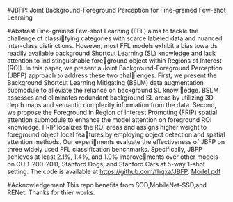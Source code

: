 #JBFP: Joint Background-Foreground Perception for Fine-grained Few-shot Learning

#Abstrast
Fine-grained Few-shot Learning (FFL) aims to tackle the challenge of classifying categories with scarce labeled data and nuanced inter-class distinctions.
However, most FFL models exhibit a bias towards readily available background
Shortcut Learning (SL) knowledge and lack attention to indistinguishable foreground object within Regions of Interest (ROI). In this paper, we present a Joint
Background-Foreground Perception (JBFP) approach to address these two challenges. First, we present the Background Shortcut Learning Mitigating (BSLM)
data augmentation submodule to alleviate the reliance on background SL knowledge. BSLM assesses and eliminates redundant background SL areas by utilizing
3D depth maps and semantic complexity information from the data. Second, we
propose the Foreground in Region of Interest Promoting (FRIP) spatial attention
submodule to enhance the model attention on foreground ROI knowledge. FRIP
localizes the ROI areas and assigns higher weight to foreground object local features by employing object detection and spatial attention methods. Our experiments evaluate the effectiveness of JBFP on three widely used FFL classification
benchmarks. Specifically, JBFP achieves at least 2.1%, 1.4%, and 1.0% improvements over other models on CUB-200-2011, Stanford Dogs, and Stanford Cars at
5-way 1-shot setting. The code is available at https://github.com/fhqxa/JBFP.
[Model.pdf](https://github.com/user-attachments/files/15622071/Model.pdf)

#Acknowledgement 
This repo benefits from SOD,MobileNet-SSD,and RENet. Thanks for thier works.
